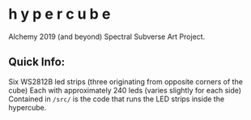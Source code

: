 # h y p e r c u b e

Alchemy 2019 (and beyond) Spectral Subverse Art Project.

## Quick Info:

Six WS2812B led strips (three originating from opposite corners of the cube)
Each with approximately 240 leds (varies slightly for each side)
Contained in `/src/` is the code that runs the LED strips inside the hypercube.
